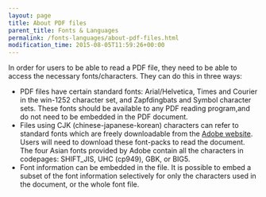 ```yaml
---
layout: page
title: About PDF files
parent_title: Fonts & Languages
permalink: /fonts-languages/about-pdf-files.html
modification_time: 2015-08-05T11:59:26+00:00
---
```


In order for users to be able to read a PDF file, they need to be able to access the necessary fonts/characters. They can do this in three ways:

<ul>
<li>PDF files have certain standard fonts: Arial/Helvetica, Times and Courier in the win-1252 character set, and&nbsp;Zapfdingbats and Symbol character sets. These fonts should be available to any PDF reading program,and do not need to be embedded in the PDF document.

</li>
<li>Files using CJK (chinese-japanese-korean) characters can refer to standard fonts which are freely downloadable from the <a href="http://www.adobe.com/products/acrobat/acrrasianfontpack.html" target="_blank">Adobe website</a>. Users will need to download these font-packs to read the document. The four Asian fonts provided by Adobe contain all the characters in codepages: SHIFT_JIS, UHC (cp949), GBK, or BIG5.</li>
<li>Font information can be embedded in the file. It is possible to embed a subset of the font information&nbsp;selectively for only the characters used in the document, or the whole font file.</li>
</ul>

